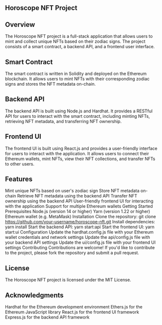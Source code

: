 ## Horoscope NFT Project

## Overview

The Horoscope NFT project is a full-stack application that allows users to mint and collect unique NFTs based on their zodiac signs. The project consists of a smart contract, a backend API, and a frontend user interface.

## Smart Contract

The smart contract is written in Solidity and deployed on the Ethereum blockchain. It allows users to mint NFTs with their corresponding zodiac signs and stores the NFT metadata on-chain.

## Backend API

The backend API is built using Node.js and Hardhat. It provides a RESTful API for users to interact with the smart contract, including minting NFTs, retrieving NFT metadata, and transferring NFT ownership.

## Frontend UI

The frontend UI is built using React.js and provides a user-friendly interface for users to interact with the application. It allows users to connect their Ethereum wallets, mint NFTs, view their NFT collections, and transfer NFTs to other users.

## Features

Mint unique NFTs based on user's zodiac sign
Store NFT metadata on-chain
Retrieve NFT metadata using the backend API
Transfer NFT ownership using the backend API
User-friendly frontend UI for interacting with the application
Support for multiple Ethereum wallets
Getting Started
Prerequisites
Node.js (version 14 or higher)
Yarn (version 1.22 or higher)
Ethereum wallet (e.g. MetaMask)
Installation
Clone the repository: git clone https://github.com/your-username/horoscope-nft.git
Install dependencies: yarn install
Start the backend API: yarn start:api
Start the frontend UI: yarn start:ui
Configuration
Update the hardhat.config.js file with your Ethereum wallet credentials and network settings
Update the api/config.js file with your backend API settings
Update the ui/config.js file with your frontend UI settings
Contributing
Contributions are welcome! If you'd like to contribute to the project, please fork the repository and submit a pull request.

## License

The Horoscope NFT project is licensed under the MIT License.

## Acknowledgments

Hardhat for the Ethereum development environment
Ethers.js for the Ethereum JavaScript library
React.js for the frontend UI framework
Express.js for the backend API framework
